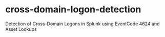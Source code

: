 # cross-domain-logon-detection
Detection of Cross-Domain Logons in Splunk using EventCode 4624 and Asset Lookups
